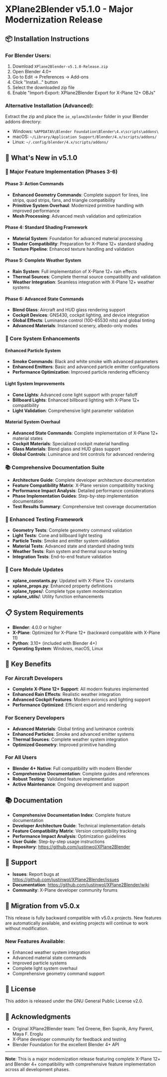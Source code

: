 # XPlane2Blender v5.1.0 - Major Modernization Release

## 📦 Installation Instructions

### For Blender Users:
1. Download `XPlane2Blender-v5.1.0-Release.zip`
2. Open Blender 4.0+
3. Go to Edit → Preferences → Add-ons
4. Click "Install..." button
5. Select the downloaded zip file
6. Enable "Import-Export: XPlane2Blender Export for X-Plane 12+ OBJs"

### Alternative Installation (Advanced):
Extract the zip and place the `io_xplane2blender` folder in your Blender addons directory:
- Windows: `%APPDATA%\Blender Foundation\Blender\4.x\scripts\addons\`
- macOS: `~/Library/Application Support/Blender/4.x/scripts/addons/`
- Linux: `~/.config/blender/4.x/scripts/addons/`

## 🚀 What's New in v5.1.0

### 🎯 Major Feature Implementation (Phases 3-6)

#### Phase 3: Action Commands
- **Enhanced Geometry Commands**: Complete support for lines, line strips, quad strips, fans, and triangle compatibility
- **Primitive System Overhaul**: Modernized primitive handling with improved performance
- **Mesh Processing**: Advanced mesh validation and optimization

#### Phase 4: Standard Shading Framework
- **Material System**: Foundation for advanced material processing
- **Shader Compatibility**: Preparation for X-Plane 12+ standard shading
- **Texture Pipeline**: Enhanced texture handling and validation

#### Phase 5: Complete Weather System
- **Rain System**: Full implementation of X-Plane 12+ rain effects
- **Thermal Sources**: Complete thermal source compatibility and validation
- **Weather Integration**: Seamless integration with X-Plane 12+ weather systems

#### Phase 6: Advanced State Commands
- **Blend Glass**: Aircraft and HUD glass rendering support
- **Cockpit Devices**: GNS430, cockpit lighting, and device integration
- **Global Effects**: Luminance control (100-65530 nits) and global tinting
- **Advanced Materials**: Instanced scenery, albedo-only modes

### 🔧 Core System Enhancements

#### Enhanced Particle System
- **Smoke Commands**: Black and white smoke with advanced parameters
- **Enhanced Emitters**: Basic and advanced particle emitter configurations
- **Performance Optimization**: Improved particle rendering efficiency

#### Light System Improvements
- **Cone Lights**: Advanced cone light support with proper falloff
- **Billboard Lights**: Enhanced billboard lighting with X-Plane 12+ compatibility
- **Light Validation**: Comprehensive light parameter validation

#### Material System Overhaul
- **Advanced State Commands**: Complete implementation of X-Plane 12+ material states
- **Cockpit Materials**: Specialized cockpit material handling
- **Glass Materials**: Blend glass and HUD glass support
- **Global Controls**: Luminance and tint controls for advanced rendering

### 📚 Comprehensive Documentation Suite
- **Architecture Guide**: Complete developer architecture documentation
- **Feature Compatibility Matrix**: X-Plane version compatibility tracking
- **Performance Impact Analysis**: Detailed performance considerations
- **Phase Implementation Guides**: Step-by-step implementation documentation
- **Test Results Summary**: Comprehensive test coverage documentation

### 🧪 Enhanced Testing Framework
- **Geometry Tests**: Complete geometry command validation
- **Light Tests**: Cone and billboard light testing
- **Particle Tests**: Smoke and emitter system validation
- **Material Tests**: Advanced state and standard shading tests
- **Weather Tests**: Rain system and thermal source testing
- **Integration Tests**: End-to-end feature validation

### 🔄 Core Module Updates
- **xplane_constants.py**: Updated with X-Plane 12+ constants
- **xplane_props.py**: Enhanced property definitions
- **xplane_types/**: Complete type system modernization
- **xplane_utils/**: Utility function enhancements

## 📋 System Requirements

- **Blender**: 4.0.0 or higher
- **X-Plane**: Optimized for X-Plane 12+ (backward compatible with X-Plane 11)
- **Python**: 3.10+ (included with Blender 4+)
- **Operating System**: Windows, macOS, Linux

## 🎯 Key Benefits

### For Aircraft Developers
- **Complete X-Plane 12+ Support**: All modern features implemented
- **Enhanced Rain Effects**: Realistic weather integration
- **Advanced Cockpit Features**: Modern avionics and lighting support
- **Performance Optimized**: Efficient export and rendering

### For Scenery Developers
- **Advanced Materials**: Global tinting and luminance controls
- **Enhanced Particles**: Smoke and advanced emitter systems
- **Thermal Sources**: Complete weather system integration
- **Optimized Geometry**: Improved primitive handling

### For All Users
- **Blender 4+ Native**: Full compatibility with modern Blender
- **Comprehensive Documentation**: Complete guides and references
- **Robust Testing**: Validated feature implementation
- **Active Maintenance**: Ongoing development and support

## 📚 Documentation

- **Comprehensive Documentation Index**: Complete feature documentation
- **Developer Architecture Guide**: Technical implementation details
- **Feature Compatibility Matrix**: Version compatibility tracking
- **Performance Impact Analysis**: Optimization guidelines
- **User Guide**: Step-by-step usage instructions
- **Repository**: https://github.com/justinwol/XPlane2Blender

## 🐛 Support

- **Issues**: Report bugs at https://github.com/justinwol/XPlane2Blender/issues
- **Documentation**: https://github.com/justinwol/XPlane2Blender/wiki
- **Community**: X-Plane developer community forums

## 🔄 Migration from v5.0.x

This release is fully backward compatible with v5.0.x projects. New features are automatically available, and existing projects will continue to work without modification.

### New Features Available:
- Enhanced weather system integration
- Advanced material state commands
- Improved particle systems
- Complete light system overhaul
- Comprehensive geometry command support

## 📄 License

This addon is released under the GNU General Public License v2.0.

## 🙏 Acknowledgments

- Original XPlane2Blender team: Ted Greene, Ben Supnik, Amy Parent, Maya F. Eroglu
- X-Plane developer community for feedback and testing
- Blender Foundation for the excellent Blender 4+ API

---

**Note**: This is a major modernization release featuring complete X-Plane 12+ and Blender 4+ compatibility with comprehensive feature implementation across all development phases.